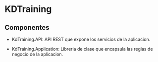 # KDTraining

## Componentes 
- KdTraining.API:
API REST que expone los servicios de la aplicacion.

- KdTraining.Application:
Libreria de clase que encapsula las reglas de negocio de la aplicacion.